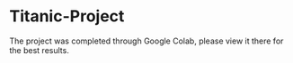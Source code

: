 # Titanic-Project
The project was completed through Google Colab, please view it there for the best results.
